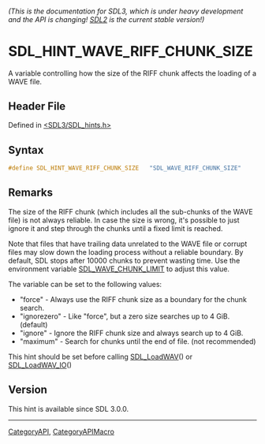 ###### (This is the documentation for SDL3, which is under heavy development and the API is changing! [SDL2](https://wiki.libsdl.org/SDL2/) is the current stable version!)
# SDL_HINT_WAVE_RIFF_CHUNK_SIZE

A variable controlling how the size of the RIFF chunk affects the loading of a WAVE file.

## Header File

Defined in [<SDL3/SDL_hints.h>](https://github.com/libsdl-org/SDL/blob/main/include/SDL3/SDL_hints.h)

## Syntax

```c
#define SDL_HINT_WAVE_RIFF_CHUNK_SIZE   "SDL_WAVE_RIFF_CHUNK_SIZE"
```

## Remarks

The size of the RIFF chunk (which includes all the sub-chunks of the WAVE
file) is not always reliable. In case the size is wrong, it's possible to
just ignore it and step through the chunks until a fixed limit is reached.

Note that files that have trailing data unrelated to the WAVE file or
corrupt files may slow down the loading process without a reliable
boundary. By default, SDL stops after 10000 chunks to prevent wasting time.
Use the environment variable [SDL_WAVE_CHUNK_LIMIT](SDL_WAVE_CHUNK_LIMIT)
to adjust this value.

The variable can be set to the following values:

- "force" - Always use the RIFF chunk size as a boundary for the chunk
  search.
- "ignorezero" - Like "force", but a zero size searches up to 4 GiB.
  (default)
- "ignore" - Ignore the RIFF chunk size and always search up to 4 GiB.
- "maximum" - Search for chunks until the end of file. (not recommended)

This hint should be set before calling [SDL_LoadWAV](SDL_LoadWAV)() or
[SDL_LoadWAV_IO](SDL_LoadWAV_IO)()

## Version

This hint is available since SDL 3.0.0.

----
[CategoryAPI](CategoryAPI), [CategoryAPIMacro](CategoryAPIMacro)

